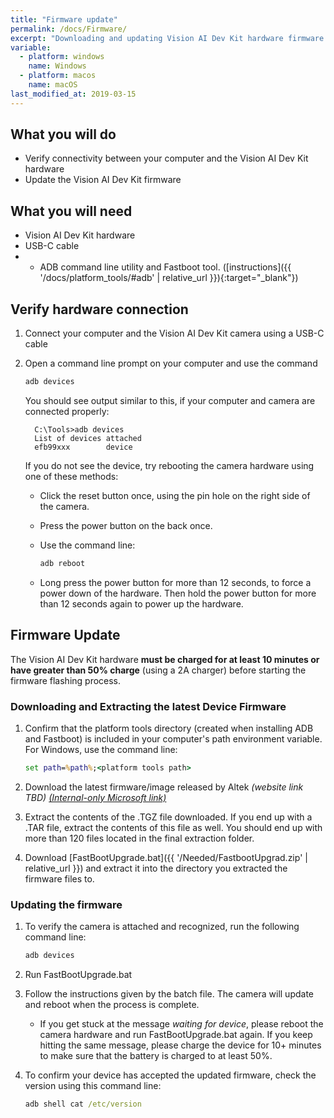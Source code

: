 ```yaml
---
title: "Firmware update"
permalink: /docs/Firmware/
excerpt: "Downloading and updating Vision AI Dev Kit hardware firmware."
variable:
  - platform: windows
    name: Windows
  - platform: macos
    name: macOS
last_modified_at: 2019-03-15
---
```


## What you will do

* Verify connectivity between your computer and the Vision AI Dev Kit hardware
* Update the Vision AI Dev Kit firmware

## What you will need

* Vision AI Dev Kit hardware
* USB-C cable
* * ADB command line utility and Fastboot tool. ([instructions]({{ '/docs/platform_tools/#adb' | relative_url }}){:target="_blank"})

## Verify hardware connection

1. Connect your computer and the Vision AI Dev Kit camera using a USB-C cable
2. Open a command line prompt on your computer and use the command

     ```cmd
     adb devices
     ```

    You should see output similar to this, if your computer and camera are connected properly:  

         C:\Tools>adb devices
         List of devices attached  
         efb99xxx        device  

    If you do not see the device, try rebooting the camera hardware using one of these methods:

    * Click the reset button once, using the pin hole on the right side of the camera.
    * Press the power button on the back once.
    * Use the command line:

        ```cmd
        adb reboot
        ```

    * Long press the power button for more than 12 seconds, to force a power down of the hardware. Then hold the power button for more than 12 seconds again to power up the hardware.

## Firmware Update

The Vision AI Dev Kit hardware **must be charged for at least 10 minutes or have greater than 50% charge** (using a 2A charger) before starting the firmware flashing process.

### Downloading and Extracting the latest Device Firmware

1. Confirm that the platform tools directory (created when installing ADB and Fastboot) is included in your computer's path environment variable. For Windows, use the command line:

    ```cmd
    set path=%path%;<platform tools path>
    ```

2. Download the latest firmware/image released by Altek *(website link TBD)* [*(Internal-only Microsoft link)*](https://microsoftapc.sharepoint.com/teams/Selfhost-VisionAIDevKit/Shared%20Documents/General/Altek%20FW%20Image/NextUnderTest)

3. Extract the contents of the .TGZ file downloaded. If you end up with a .TAR file, extract the contents of this file as well. You should end up with more than 120 files located in the final extraction folder.

4. Download [FastBootUpgrade.bat]({{ '/Needed/FastbootUpgrad.zip' | relative_url }}) and extract it into the directory you extracted the firmware files to.

### Updating the firmware

1. To verify the camera is attached and recognized, run the following command line:

    ```cmd
    adb devices
    ```

2. Run FastBootUpgrade.bat

3. Follow the instructions given by the batch file. The camera will update and reboot when the process is complete.
    * If you get stuck at the message *waiting for device*, please reboot the camera hardware and run FastBootUpgrade.bat again. If you keep hitting the same message, please charge the device for 10+ minutes to make sure that the battery is charged to at least 50%.

4. To confirm your device has accepted the updated firmware, check the version using this command line:

    ```cmd
    adb shell cat /etc/version
    ```
